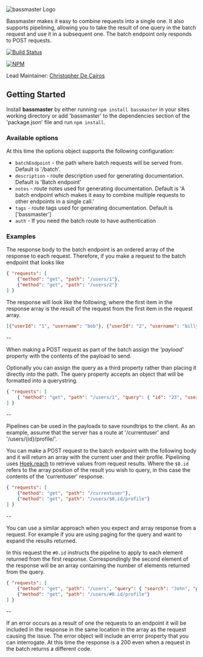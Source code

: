 ![bassmaster Logo](https://raw.github.com/spumko/bassmaster/master/images/bassmaster.png)

Bassmaster makes it easy to combine requests into a single one. It also supports pipelining, allowing you to take the result of one query in the batch request and use it in a subsequent one.  The batch endpoint only responds to POST requests.

[![Build Status](https://secure.travis-ci.org/hapijs/bassmaster.png)](http://travis-ci.org/hapijs/bassmaster)

[![NPM](https://nodei.co/npm/bassmaster.png?downloads=true&stars=true)](https://nodei.co/npm/bassmaster/)

Lead Maintainer: [Christopher De Cairos](https://github.com/cadecairos)


## Getting Started
Install **bassmaster** by either running `npm install bassmaster` in your sites working directory or add 'bassmaster' to the dependencies section of the 'package.json' file and run `npm install`.

### Available options
At this time the options object supports the following configuration:

- `batchEndpoint` - the path where batch requests will be served from.  Default is '/batch'.
- `description` - route description used for generating documentation. Default is 'Batch endpoint'
- `notes` - route notes used for generating documentation. Default is 'A batch endpoint which makes it easy to combine multiple requests to other endpoints in a single call.'
- `tags` - route tags used for generating documentation. Default is ['bassmaster']
- `auth` - If you need the batch route to have authentication

### Examples


The response body to the batch endpoint is an ordered array of the response to each request.  Therefore, if you make a request to the batch endpoint that looks like

```json
{ "requests": [
    {"method": "get", "path": "/users/1"},
    {"method": "get", "path": "/users/2"}
] }
```

The response will look like the following, where the first item in the response array is the result of the request from the first item in the request array.

```json
[{"userId": "1", "username": "bob"}, {"userId": "2", "username": "billy" }]
```

--

When making a POST request as part of the batch assign the _'payload'_ property with the contents of the payload to send.

Optionally you can assign the query as a third property rather than placing it directly into the path. The query property accepts an object that will be formatted into a querystring.

```json
{ "requests": [
    { "method": "get", "path": "/users/1", "query": { "id": "23", "user": "John" } }
] }
```
--

Pipelines can be used in the payloads to save roundtrips to the client. As an example, assume that the server has a route at '/currentuser' and '/users/{id}/profile/'.

You can make a POST request to the batch endpoint with the following body and it will return an array with the current user and their profile.
Pipelining uses [Hoek.reach](https://www.npmjs.com/package/hoek#reach-obj-chain-options) to retrieve values from request results. Where the `$0.id` refers to the array position of the result you wish to query, in this case the contents of the 'currentuser' response.

```json
{ "requests": [
    {"method": "get", "path": "/currentuser"},
    {"method": "get", "path": "/users/$0.id/profile"}
] }
```

-- 

You can use a similar approach when you expect and array response from a request. For example if you are using paging for the query and want to expand the results returned.

In this request the `#0.id` instructs the pipeline to apply to each element returned from the first response. Correspondingly the second element of the response will be an array containing the number of elements returned from the query.

```json
{ "requests": [
    {"method": "get", "path": "/users", "query": { "search": "John", "page": "1", "size": "25" }},
    {"method": "get", "path": "/users/#0.id/profile"}
] }
```

--

If an error occurs as a result of one the requests to an endpoint it will be included in the response in the same location in the array as the request causing the issue.  The error object will include an error property that you can interrogate.  At this time the response is a 200 even when a request in the batch returns a different code.
